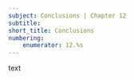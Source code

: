 ```yaml
---
subject: Conclusions | Chapter 12
subtitle:
short_title: Conclusions 
numbering: 
    enumerator: 12.%s
---
```


text